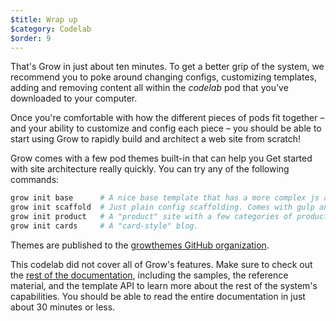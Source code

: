 ```yaml
---
$title: Wrap up
$category: Codelab
$order: 9
---
```

That's Grow in just about ten minutes. To get a better grip of the system, we recommend you to poke around changing configs, customizing templates, adding and removing content all within the *codelab* pod that you've downloaded to your computer.

Once you're comfortable with how the different pieces of pods fit together – and your ability to customize and config each piece – you should be able to start using Grow to rapidly build and architect a web site from scratch!

Grow comes with a few pod themes built-in that can help you Get started with site architecture really quickly. You can try any of the following commands:

```bash
grow init base      # A nice base template that has a more complex js and css compiling and partials.
grow init scaffold  # Just plain config scaffolding. Comes with gulp and bower.
grow init product   # A "product" site with a few categories of products.
grow init cards     # A "card-style" blog.
```

Themes are published to the [growthemes GitHub organization](https://github.com/growthemes).

This codelab did not cover all of Grow's features. Make sure to check out the [rest of the documentation]([url('/content/docs/index.md')]), including the samples, the reference material, and the template API to learn more about the rest of the system's capabilities. You should be able to read the entire documentation in just about 30 minutes or less.
